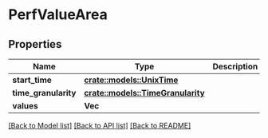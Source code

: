 # PerfValueArea

## Properties

Name | Type | Description | Notes
------------ | ------------- | ------------- | -------------
**start_time** | [**crate::models::UnixTime**](UnixTime.md) |  | 
**time_granularity** | [**crate::models::TimeGranularity**](TimeGranularity.md) |  | 
**values** | **Vec<i32>** |  | 

[[Back to Model list]](../README.md#documentation-for-models) [[Back to API list]](../README.md#documentation-for-api-endpoints) [[Back to README]](../README.md)


